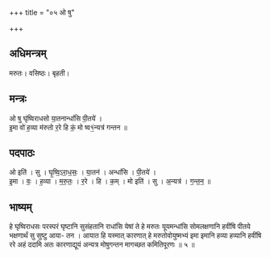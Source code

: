 +++
title = "०५ ओ षु"

+++
## अधिमन्त्रम्
मरुतः। वसिष्ठः। बृहती।

## मन्त्रः
ओ षु घृ॑ष्विराधसो या॒तनान्धां॑सि पी॒तये॑ ।  
इ॒मा वो॑ ह॒व्या म॑रुतो र॒रे हि कं॒ मो ष्व१॒॑न्यत्र॑ गन्तन ॥

## पदपाठः
ओ इति॑ । सु । घृ॒ष्वि॒ऽरा॒ध॒सः॒ । या॒तन॑ । अन्धां॑सि । पी॒तये॑ ।  
इ॒मा । वः॒ । ह॒व्या । म॒रु॒तः॒ । र॒रे । हि । क॒म् । मो इति॑ । सु । अ॒न्यत्र॑ । ग॒न्त॒न॒ ॥

## भाष्यम्
हे घृष्विराधसः परस्परं घृष्टानि सुसंहतानि राधांसि येषां ते हे मरुतः यूयमन्धांसि सोमलक्षणानि हवींषि पीतये भक्षणार्थं सु सुष्टु आया- तन । आयात हि यस्मात् कारणात् हे मरुतोवोयुष्मभ्यं इमा इमानि हव्या हव्यानि हवींषि ररे अहं ददामि अतः कारणाद्यूयं अन्यत्र मोषुगन्तन मागच्छत कमितिपूरणः ॥ ५ ॥